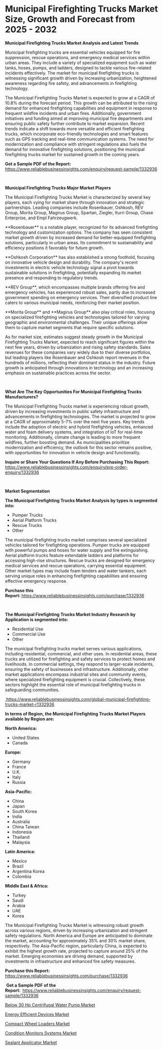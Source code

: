 <p><h1>Municipal Firefighting Trucks Market Size, Growth and Forecast from 2025 - 2032</h1></p><p><strong>Municipal Firefighting Trucks Market Analysis and Latest Trends</strong></p>
<p><p>Municipal firefighting trucks are essential vehicles equipped for fire suppression, rescue operations, and emergency medical services within urban areas. They include a variety of specialized equipment such as water tanks, hoses, pumps, and ladders, designed to tackle various fire-related incidents effectively. The market for municipal firefighting trucks is witnessing significant growth driven by increasing urbanization, heightened awareness regarding fire safety, and advancements in firefighting technology.</p><p>The Municipal Firefighting Trucks Market is expected to grow at a CAGR of 10.8% during the forecast period. This growth can be attributed to the rising demand for enhanced firefighting capabilities and equipment in response to frequent wildfire incidents and urban fires. Additionally, government initiatives and funding aimed at improving municipal fire departments and ensuring public safety further contribute to market expansion. Recent trends indicate a shift towards more versatile and efficient firefighting trucks, which incorporate eco-friendly technologies and smart features such as GPS tracking and real-time communication systems. The need for modernization and compliance with stringent regulations also fuels the demand for innovative firefighting solutions, positioning the municipal firefighting trucks market for sustained growth in the coming years.</p></p>
<p><strong>Get a Sample PDF of the Report:&nbsp;</strong> <a href="https://www.reliablebusinessinsights.com/enquiry/request-sample/1332936?utm_campaign=3446&utm_medium=2&utm_source=Github&utm_content=ia&utm_term=24032025&utm_id=municipal-firefighting-trucks">https://www.reliablebusinessinsights.com/enquiry/request-sample/1332936</a></p>
<p>&nbsp;</p>
<p><strong>Municipal Firefighting Trucks Major Market Players</strong></p>
<p><p>The Municipal Firefighting Trucks Market is characterized by several key players, each vying for market share through innovation and strategic partnerships. Leading companies include Rosenbauer, Oshkosh, REV Group, Morita Group, Magirus Group, Spartan, Ziegler, Iturri Group, Chase Enterprise, and Empl Fahrzeugwerk.</p><p>**Rosenbauer** is a notable player, recognized for its advanced firefighting technology and customization options. The company has seen consistent market growth driven by increased demand for better-equipped firefighting solutions, particularly in urban areas. Its commitment to sustainability and efficiency positions it favorably for future growth.</p><p>**Oshkosh Corporation** has also established a strong foothold, focusing on innovative vehicle design and durability. The company's recent investments in electric vehicle technology signal a pivot towards sustainable solutions in firefighting, potentially expanding its market presence and responding to regulatory trends.</p><p>**REV Group**, which encompasses multiple brands offering fire and emergency vehicles, has experienced robust sales, partly due to increased government spending on emergency services. Their diversified product line caters to various municipal needs, reinforcing their market position.</p><p>**Morita Group** and **Magirus Group** also play critical roles, focusing on specialized firefighting vehicles and technologies tailored for varying geographic and environmental challenges. Their unique offerings allow them to capture market segments that require specific solutions.</p><p>As for market size, estimates suggest steady growth in the Municipal Firefighting Trucks Market, expected to reach significant figures within the next few years, driven by urbanization and rising safety standards. Sales revenues for these companies vary widely due to their diverse portfolios, but leading players like Rosenbauer and Oshkosh report revenues in the hundreds of millions, reflecting their dominant status in the industry. Future growth is anticipated through innovations in technology and an increasing emphasis on sustainable practices across the sector.</p></p>
<p>&nbsp;</p>
<p><strong>What Are The Key Opportunities For Municipal Firefighting Trucks Manufacturers?</strong></p>
<p><p>The Municipal Firefighting Trucks market is experiencing robust growth, driven by increasing investments in public safety infrastructure and advancements in firefighting technologies. The market is projected to grow at a CAGR of approximately 5-7% over the next five years. Key trends include the adoption of electric and hybrid firefighting vehicles, enhanced water and foam delivery systems, and integration of IoT for real-time monitoring. Additionally, climate change is leading to more frequent wildfires, further boosting demand. As municipalities prioritize modernization and efficiency, the outlook for this sector remains positive, with opportunities for innovation in vehicle design and functionality.</p></p>
<p><strong>Inquire or Share Your Questions If Any Before Purchasing This Report:</strong> <a href="https://www.reliablebusinessinsights.com/enquiry/pre-order-enquiry/1332936?utm_campaign=3446&utm_medium=2&utm_source=Github&utm_content=ia&utm_term=24032025&utm_id=municipal-firefighting-trucks">https://www.reliablebusinessinsights.com/enquiry/pre-order-enquiry/1332936</a></p>
<p>&nbsp;</p>
<p><strong>Market Segmentation</strong></p>
<p><strong>The Municipal Firefighting Trucks Market Analysis by types is segmented into:</strong></p>
<p><ul><li>Pumper Trucks</li><li>Aerial Platform Trucks</li><li>Rescue Trucks</li><li>Other</li></ul></p>
<p><p>The municipal firefighting trucks market comprises several specialized vehicles tailored for firefighting operations. Pumper trucks are equipped with powerful pumps and hoses for water supply and fire extinguishing. Aerial platform trucks feature extendable ladders and platforms for accessing high-rise structures. Rescue trucks are designed for emergency medical services and rescue operations, carrying essential equipment. Other market types may include foam tenders and water tankers, each serving unique roles in enhancing firefighting capabilities and ensuring effective emergency response.</p></p>
<p><strong>Purchase this Report:&nbsp;</strong><a href="https://www.reliablebusinessinsights.com/purchase/1332936?utm_campaign=3446&utm_medium=2&utm_source=Github&utm_content=ia&utm_term=24032025&utm_id=municipal-firefighting-trucks">https://www.reliablebusinessinsights.com/purchase/1332936</a></p>
<p>&nbsp;</p>
<p><strong>The Municipal Firefighting Trucks Market Industry Research by Application is segmented into:</strong></p>
<p><ul><li>Residential Use</li><li>Commercial Use</li><li>Other</li></ul></p>
<p><p>The municipal firefighting trucks market serves various applications, including residential, commercial, and other uses. In residential areas, these trucks are utilized for firefighting and safety services to protect homes and livelihoods. In commercial settings, they respond to larger-scale incidents, ensuring the safety of businesses and infrastructure. Additionally, other market applications encompass industrial sites and community events, where specialized firefighting equipment is crucial. Collectively, these sectors highlight the essential role of municipal firefighting trucks in safeguarding communities.</p></p>
<p><a href="https://www.reliablebusinessinsights.com/global-municipal-firefighting-trucks-market-r1332936?utm_campaign=3446&utm_medium=2&utm_source=Github&utm_content=ia&utm_term=24032025&utm_id=municipal-firefighting-trucks">&nbsp;https://www.reliablebusinessinsights.com/global-municipal-firefighting-trucks-market-r1332936</a></p>
<p><strong>In terms of Region, the Municipal Firefighting Trucks Market Players available by Region are:</strong></p>
<p>
    <p> <strong> North America: </strong>
        <ul>
            <li>United States</li>
            <li>Canada</li>
        </ul>
        </p> 
    <p> <strong> Europe: </strong>
        <ul>
            <li>Germany</li>
            <li>France</li>
            <li>U.K.</li>
            <li>Italy</li>
            <li>Russia</li>
        </ul>
        </p> 
    <p> <strong> Asia-Pacific: </strong>
        <ul>
            <li>China</li>
            <li>Japan</li>
            <li>South Korea</li>
            <li>India</li>
            <li>Australia</li>
            <li>China Taiwan</li>
            <li>Indonesia</li>
            <li>Thailand</li>
            <li>Malaysia</li>
        </ul>
        </p> 
    <p> <strong> Latin America: </strong>
        <ul>
            <li>Mexico</li>
            <li>Brazil</li>
            <li>Argentina Korea</li>
            <li>Colombia</li>
        </ul>
        </p> 
    <p> <strong> Middle East & Africa: </strong>
        <ul>
            <li>Turkey</li>
            <li>Saudi</li>
            <li>Arabia</li>
            <li>UAE</li>
            <li>Korea</li>
        </ul>
    </p>
    </p>
<p><p>The Municipal Firefighting Trucks Market is witnessing robust growth across various regions, driven by increasing urbanization and stringent safety regulations. North America and Europe are anticipated to dominate the market, accounting for approximately 35% and 30% market share, respectively. The Asia-Pacific region, particularly China, is expected to exhibit the highest growth rate, projected to capture around 25% of the market. Emerging economies are driving demand, supported by investments in infrastructure and enhanced fire safety measures.</p></p>
<p><strong>Purchase this Report: </strong><a href="https://www.reliablebusinessinsights.com/purchase/1332936?utm_campaign=3446&utm_medium=2&utm_source=Github&utm_content=ia&utm_term=24032025&utm_id=municipal-firefighting-trucks">https://www.reliablebusinessinsights.com/purchase/1332936</a></p>
<p>&nbsp;<strong>Get a Sample PDF of the Report:&nbsp;&nbsp;</strong><a href="https://www.reliablebusinessinsights.com/enquiry/request-sample/1332936?utm_campaign=3446&utm_medium=2&utm_source=Github&utm_content=ia&utm_term=24032025&utm_id=municipal-firefighting-trucks">https://www.reliablebusinessinsights.com/enquiry/request-sample/1332936</a></p>
<p><strong></strong></p>
<p><p><a href="https://www.linkedin.com/pulse/below-30-hp-centrifugal-water-pump-market-industry-landscape-ebtef?utm_campaign=3446&utm_medium=2&utm_source=Github&utm_content=ia&utm_term=24032025&utm_id=municipal-firefighting-trucks">Below 30 Hp Centrifugal Water Pump Market</a></p><p><a href="https://www.linkedin.com/pulse/energy-efficient-devices-market-forecast-insights-growth-v4zof?utm_campaign=3446&utm_medium=2&utm_source=Github&utm_content=ia&utm_term=24032025&utm_id=municipal-firefighting-trucks">Energy Efficient Devices Market</a></p><p><a href="https://www.linkedin.com/pulse/precise-revenue-projections-compact-wheel-loaders-market-sgmzf?utm_campaign=3446&utm_medium=2&utm_source=Github&utm_content=ia&utm_term=24032025&utm_id=municipal-firefighting-trucks">Compact Wheel Loaders Market</a></p><p><a href="https://github.com/sanokdagada01/Market-Research-Report-List-1/blob/main/condition-monitors-systems-market.md?utm_campaign=3446&utm_medium=2&utm_source=Github&utm_content=ia&utm_term=24032025&utm_id=municipal-firefighting-trucks">Condition Monitors Systems Market</a></p><p><a href="https://www.linkedin.com/pulse/future-trends-sealant-applicator-market-2025-2032-size-lahqf?utm_campaign=3446&utm_medium=2&utm_source=Github&utm_content=ia&utm_term=24032025&utm_id=municipal-firefighting-trucks">Sealant Applicator Market</a></p></p>